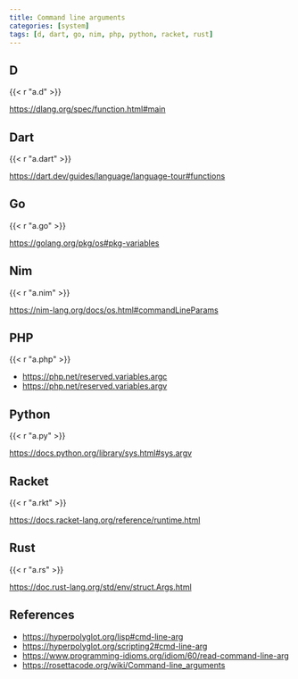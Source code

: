```yaml
---
title: Command line arguments
categories: [system]
tags: [d, dart, go, nim, php, python, racket, rust]
---
```


## D

{{< r "a.d" >}}

<https://dlang.org/spec/function.html#main>

## Dart

{{< r "a.dart" >}}

<https://dart.dev/guides/language/language-tour#functions>

## Go

{{< r "a.go" >}}

<https://golang.org/pkg/os#pkg-variables>

## Nim

{{< r "a.nim" >}}

<https://nim-lang.org/docs/os.html#commandLineParams>

## PHP

{{< r "a.php" >}}

- <https://php.net/reserved.variables.argc>
- <https://php.net/reserved.variables.argv>

## Python

{{< r "a.py" >}}

<https://docs.python.org/library/sys.html#sys.argv>

## Racket

{{< r "a.rkt" >}}

<https://docs.racket-lang.org/reference/runtime.html>

## Rust

{{< r "a.rs" >}}

<https://doc.rust-lang.org/std/env/struct.Args.html>

## References

- <https://hyperpolyglot.org/lisp#cmd-line-arg>
- <https://hyperpolyglot.org/scripting2#cmd-line-arg>
- <https://www.programming-idioms.org/idiom/60/read-command-line-arg>
- <https://rosettacode.org/wiki/Command-line_arguments>
